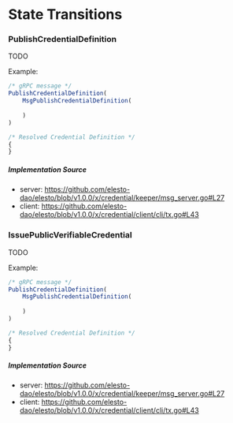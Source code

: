 # State Transitions


### PublishCredentialDefinition

TODO

Example: 

<!-- 

elestod tx credential publish-credetnial-definition \
 
 --from regulator --node https://elesto.app.beta.starport.cloud:443 --chain-id cosmoscash-testnet
-->

```javascript
/* gRPC message */
PublishCredentialDefinition(
    MsgPublishCredentialDefinition(
        
    )
)

/* Resolved Credential Definition */
{
}

```

##### Implementation Source

- server: https://github.com/elesto-dao/elesto/blob/v1.0.0/x/credential/keeper/msg_server.go#L27
- client: https://github.com/elesto-dao/elesto/blob/v1.0.0/x/credential/client/cli/tx.go#L43


### IssuePublicVerifiableCredential

TODO

Example:

<!-- 

elestod tx credential publish-credetnial-definition \
 
 --from regulator --node https://elesto.app.beta.starport.cloud:443 --chain-id cosmoscash-testnet
-->

```javascript
/* gRPC message */
PublishCredentialDefinition(
    MsgPublishCredentialDefinition(
        
    )
)

/* Resolved Credential Definition */
{
}

```

##### Implementation Source

- server: https://github.com/elesto-dao/elesto/blob/v1.0.0/x/credential/keeper/msg_server.go#L27
- client: https://github.com/elesto-dao/elesto/blob/v1.0.0/x/credential/client/cli/tx.go#L43
